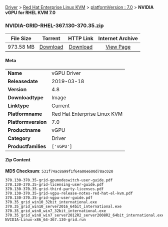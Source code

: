 
[Driver](/README.md)  >  [Red Hat Enterprise Linux KVM](/index/Driver/Red_Hat_Enterprise_Linux_KVM.md)  >  [platformVersion : 7.0](/index/Driver/Red_Hat_Enterprise_Linux_KVM/7.0.md)  >  **NVIDIA vGPU for RHEL KVM 7.0**


### NVIDIA-GRID-RHEL-367.130-370.35.zip

| **File Size** | **Torrent**  | **HTTP Link** | **Internet Archive** |
|:-------------:|:------------:|:-------------:|:--------------------:|
| 973.58 MB |  [Download](https://archive.org/download/nvgpu_NVIDIA-GRID-RHEL-367.130-370.35.zip_ejbk39az/nvgpu_NVIDIA-GRID-RHEL-367.130-370.35.zip_ejbk39az_archive.torrent)       | [Download](https://archive.org/compress/nvgpu_NVIDIA-GRID-RHEL-367.130-370.35.zip_ejbk39az) | [View Page](https://archive.org/details/nvgpu_NVIDIA-GRID-RHEL-367.130-370.35.zip_ejbk39az)       |

#### Meta

<table>
<tr><td><strong>Name</strong></td><td>vGPU Driver</td></tr>
<tr><td><strong>Releasedate</strong></td><td>2019-03-18</td></tr>
<tr><td><strong>Version</strong></td><td>4.8</td></tr>
<tr><td><strong>Downloadtype</strong></td><td>Image</td></tr>
<tr><td><strong>Linktype</strong></td><td>Current</td></tr>
<tr><td><strong>Platformname</strong></td><td>Red Hat Enterprise Linux KVM</td></tr>
<tr><td><strong>Platformversion</strong></td><td>7.0</td></tr>
<tr><td><strong>Productname</strong></td><td>vGPU</td></tr>
<tr><td><strong>Category</strong></td><td>Driver</td></tr>
<tr><td><strong>Productfamilies</strong></td><td><code>['vGPU']</code></td></tr>
</table>

#### Zip Content

**MD5 Checksum**: `531f74ac8a99f1f64a00e600d78ac020`

```text
370.130-370.35-grid-gpumodeswitch-user-guide.pdf
370.130-370.35-grid-licensing-user-guide.pdf
370.130-370.35-grid-third-party-licenses.pdf
370.130-370.35-grid-vgpu-release-notes-red-hat-el-kvm.pdf
370.130-370.35-grid-vgpu-user-guide.pdf
370.35_grid_win10_32bit_international.exe
370.35_grid_win10_server2016_64bit_international.exe
370.35_grid_win8_win7_32bit_international.exe
370.35_grid_win8_win7_server2012R2_server2008R2_64bit_international.exe
NVIDIA-Linux-x86_64-367.130-grid.run
```